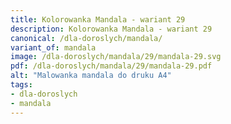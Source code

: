 ```yaml
---
title: Kolorowanka Mandala - wariant 29
description: Kolorowanka Mandala - wariant 29
canonical: /dla-doroslych/mandala/
variant_of: mandala
image: /dla-doroslych/mandala/29/mandala-29.svg
pdf: /dla-doroslych/mandala/29/mandala-29.pdf
alt: "Malowanka mandala do druku A4"
tags:
- dla-doroslych
- mandala
---
```

